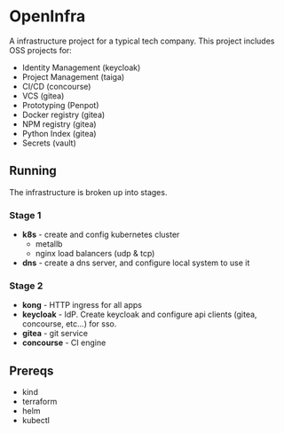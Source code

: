 # OpenInfra

A infrastructure project for a typical tech company.  This project includes OSS projects for:

* Identity Management (keycloak)
* Project Management (taiga)
* CI/CD (concourse)
* VCS (gitea)
* Prototyping (Penpot)
* Docker registry (gitea)
* NPM registry (gitea)
* Python Index (gitea)
* Secrets (vault)

## Running

The infrastructure is broken up into stages.

### Stage 1

* __k8s__ - create and config kubernetes cluster
  * metallb
  * nginx load balancers (udp & tcp)
* __dns__ - create a dns server, and configure local system to use it

### Stage 2

* __kong__ - HTTP ingress for all apps
* __keycloak__ - IdP.  Create keycloak and configure api clients (gitea, concourse, etc...) for sso.
* __gitea__ - git service
* __concourse__ - CI engine

## Prereqs

* kind
* terraform
* helm
* kubectl
